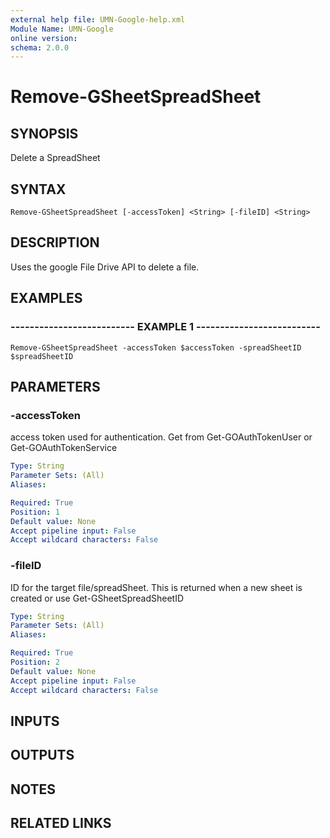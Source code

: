 ```yaml
---
external help file: UMN-Google-help.xml
Module Name: UMN-Google
online version: 
schema: 2.0.0
---
```


# Remove-GSheetSpreadSheet

## SYNOPSIS
Delete a SpreadSheet

## SYNTAX

```
Remove-GSheetSpreadSheet [-accessToken] <String> [-fileID] <String>
```

## DESCRIPTION
Uses the google File Drive API to delete a file.

## EXAMPLES

### -------------------------- EXAMPLE 1 --------------------------
```
Remove-GSheetSpreadSheet -accessToken $accessToken -spreadSheetID $spreadSheetID
```

## PARAMETERS

### -accessToken
access token used for authentication. 
Get from Get-GOAuthTokenUser or Get-GOAuthTokenService

```yaml
Type: String
Parameter Sets: (All)
Aliases: 

Required: True
Position: 1
Default value: None
Accept pipeline input: False
Accept wildcard characters: False
```

### -fileID
ID for the target file/spreadSheet. 
This is returned when a new sheet is created or use Get-GSheetSpreadSheetID

```yaml
Type: String
Parameter Sets: (All)
Aliases: 

Required: True
Position: 2
Default value: None
Accept pipeline input: False
Accept wildcard characters: False
```

## INPUTS

## OUTPUTS

## NOTES

## RELATED LINKS

